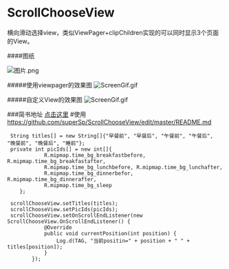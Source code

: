 # ScrollChooseView
横向滑动选择view，类似ViewPager+clipChildren实现的可以同时显示3个页面的View。

####图纸

![图片.png](http://upload-images.jianshu.io/upload_images/1168278-53a7e6ea6843d815.png?imageMogr2/auto-orient/strip%7CimageView2/2/w/1240)


#####使用viewpager的效果图
![ScreenGif.gif](https://github.com/superSp/ScrollChooseView/blob/master/gif1.gif)

#####自定义View的效果图
![ScreenGif.gif](https://github.com/superSp/ScrollChooseView/blob/master/gif2.gif)

###简书地址
[点击这里](http://www.jianshu.com/p/49b14d2574b1)
#使用
    https://github.com/superSp/ScrollChooseView/edit/master/README.md
````
 String titles[] = new String[]{"早餐前", "早餐后", "午餐前", "午餐后", "晚餐前", "晚餐后", "睡前"};
 private int picIds[] = new int[]{
            R.mipmap.time_bg_breakfastbefore, R.mipmap.time_bg_breakfastafter,
            R.mipmap.time_bg_lunchbefore, R.mipmap.time_bg_lunchafter,
            R.mipmap.time_bg_dinnerbefor, R.mipmap.time_bg_dinnerafter,
            R.mipmap.time_bg_sleep
    };

 scrollChooseView.setTitles(titles);
 scrollChooseView.setPicIds(picIds);
 scrollChooseView.setOnScrollEndListener(new ScrollChooseView.OnScrollEndListener() {
            @Override
            public void currentPosition(int position) {
                Log.d(TAG, "当前positin=" + position + " " + titles[position]);
            }
        });
````
